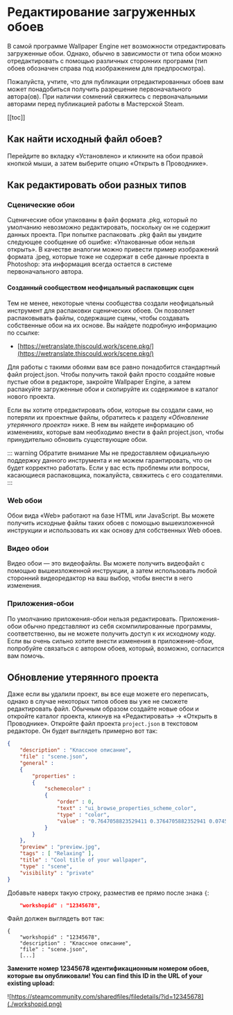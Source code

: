 # Редактирование загруженных обоев

В самой программе Wallpaper Engine нет возможности отредактировать загруженные обои. Однако, обычно в зависимости от типа обои можно отредактировать с помощью различных сторонних программ (тип обоев обозначен справа под изображением для предпросмотра).

Пожалуйста, учтите, что для публикации отредактированных обоев вам может понадобиться получить разрешение первоначального автора(ов). При наличии сомнений свяжитесь с первоначальными авторами перед публикацией работы в Мастерской Steam.

[[toc]]

## Как найти исходный файл обоев?

Перейдите во вкладку «Установлено» и кликните на обои правой кнопкой мыши, а затем выберите опцию «Открыть в Проводнике».

## Как редактировать обои разных типов

### Сценические обои

Сценические обои упакованы в файл формата .pkg, который по умолчанию невозможно редактировать, поскольку он не содержит данных проекта. При попытке распаковать .pkg файл вы увидите следующее сообщение об ошибке: «Упакованные обои нельзя открыть». В качестве аналогии можно привести пример изображений формата .jpeg, которые тоже не содержат в себе данные проекта в Photoshop: эта информация всегда остается в системе первоначального автора.

#### Созданный сообществом неофицальный распаковщик сцен

Тем не менее, некоторые члены сообщества создали неофицальный инструмент для распаковки сценических обоев. Он позволяет распаковывать файлы, содержащие сцены, чтобы создавать собственные обои на их основе. Вы найдете подробную информацию по ссылке:

* [https://wetranslate.thiscould.work/scene.pkg/](https://wetranslate.thiscould.work/scene.pkg/)

Для работы с такими обоями вам все равно понадобится стандартный файл project.json. Чтобы получить такой файл просто создайте новые пустые обои в редакторе, закройте Wallpaper Engine, а затем распакуйте загруженные обои и скопируйте их содержимое в каталог нового проекта.

Если вы хотите отредактировать обои, которые вы создали сами, но потеряли их проектные файлы, обратитесь к разделу *«Обновление утерянного проекта»* ниже. В нем вы найдете информацию об изменениях, которые вам необходимо внести в файл project.json, чтобы принудительно обновить существующие обои.

::: warning Обратите внимание Мы не предоставляем официальную поддержку данного инструмента и не можем гарантировать, что он будет корректно работать. Если у вас есть проблемы или вопросы, касающиеся распаковщика, пожалуйста, свяжитесь с его создателями. :::

### Web обои

Обои вида «Web» работают на базе HTML или JavaScript. Вы можете получить исходные файлы таких обоев с помощью вышеизложенной инструкции и использовать их как основу для собственных Web обоев.

### Видео обои

Видео обои — это видеофайлы. Вы можете получить видеофайл с помощью вышеизложенной инструкции, а затем использовать любой сторонний видеоредактор на ваш выбор, чтобы внести в него изменения.

### Приложения-обои

По умолчанию приложения-обои нельзя редактировать. Приложения-обои обычно представляют из себя скомпилированные программы, соответственно, вы не можете получить доступ к их исходному коду. Если вы очень сильно хотите внести изменения в приложение-обои, попробуйте связаться с автором обоев, который, возможно, согласится вам помочь.

## Обновление утерянного проекта

Даже если вы удалили проект, вы все еще можете его переписать, однако в случае некоторых типов обоев вы уже не сможете редактировать файл. Обычным образом создайте новые обои и откройте каталог проекта, кликнув на «Редактировать» -> «Открыть в Проводнике». Откройте файл проекта `project.json` в текстовом редакторе. Он будет выглядеть примерно вот так:

```json
{
    "description" : "Классное описание",
    "file" : "scene.json",
    "general" : 
    {
        "properties" : 
        {
            "schemecolor" : 
            {
                "order" : 0,
                "text" : "ui_browse_properties_scheme_color",
                "type" : "color",
                "value" : "0.7647058823529411 0.3764705882352941 0.07450980392156863"
            }
        }
    },
    "preview" : "preview.jpg",
    "tags" : [ "Relaxing" ],
    "title" : "Cool title of your wallpaper",
    "type" : "scene",
    "visibility" : "private"
}
```

Добавьте наверх такую строку, разместив ее прямо после знака `{`:

```json
    "workshopid" : "12345678",
```
Файл должен выглядеть вот так:

```json{2}
{
    "workshopid" : "12345678",
    "description" : "Классное описание",
    "file" : "scene.json",
    [...]
```

**Замените номер 12345678 идентификационным номером обоев, которые вы опубликовали! You can find this ID in the URL of your existing upload:**

![https://steamcommunity.com/sharedfiles/filedetails/?id=12345678](./workshopid.png)
